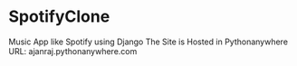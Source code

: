 # SpotifyClone
 Music App like Spotify using Django
 The Site is Hosted in Pythonanywhere URL: ajanraj.pythonanywhere.com
